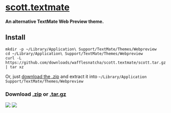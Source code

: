 # [scott.textmate][source]

**An alternative TextMate Web Preview theme.**

## Install

	mkdir -p ~/Library/Application\ Support/TextMate/Themes/Webpreview
	cd ~/Library/Application\ Support/TextMate/Themes/Webpreview
	curl -L https://github.com/downloads/wafflesnatcha/scott.textmate/scott.tar.gz | tar xz

Or, just [download the .zip][.zip] and extract it into `~/Library/Application Support/TextMate/Themes/Webpreview`

### Download [.zip][] or [.tar.gz][]

<div class="gallery">
	<a class="image" href="http://wafflesnatcha.github.com/projects/scott.textmate/screenshot1.png"><img src="http://wafflesnatcha.github.com/projects/scott.textmate/screenshot1_small.png"></a>
	<a class="image" href="http://wafflesnatcha.github.com/projects/scott.textmate/screenshot2.png"><img src="http://wafflesnatcha.github.com/projects/scott.textmate/screenshot2_small.png"></a>
</div>

[source]: https://github.com/wafflesnatcha/scott.textmate
[.zip]: https://github.com/downloads/wafflesnatcha/scott.textmate/scott.zip
[.tar.gz]: https://github.com/downloads/wafflesnatcha/scott.textmate/scott.tar.gz
